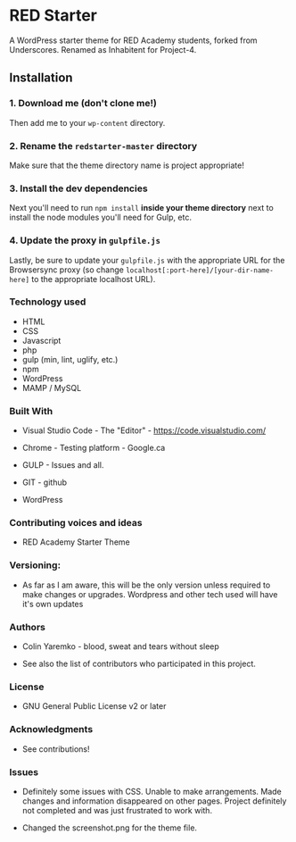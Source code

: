 # RED Starter

A WordPress starter theme for RED Academy students, forked from Underscores. Renamed as Inhabitent for Project-4.

## Installation

### 1. Download me (don't clone me!)

Then add me to your `wp-content` directory.

### 2. Rename the `redstarter-master` directory

Make sure that the theme directory name is project appropriate!

### 3. Install the dev dependencies

Next you'll need to run `npm install` **inside your theme directory** next to install the node modules you'll need for Gulp, etc.

### 4. Update the proxy in `gulpfile.js`

Lastly, be sure to update your `gulpfile.js` with the appropriate URL for the Browsersync proxy (so change `localhost[:port-here]/[your-dir-name-here]` to the appropriate localhost URL).

### Technology used

* HTML 
* CSS
* Javascript
* php
* gulp (min, lint, uglify, etc.)
* npm
* WordPress
* MAMP / MySQL


### Built With

* Visual Studio Code - The "Editor" - https://code.visualstudio.com/

* Chrome - Testing platform - Google.ca

* GULP - Issues and all.

* GIT - github

* WordPress



### Contributing voices and ideas


* RED Academy Starter Theme



### Versioning:

* As far as I am aware, this will be the only version unless required to make changes or upgrades.   Wordpress and other tech used will have it's own updates


### Authors

* Colin Yaremko - blood, sweat and tears without sleep

* See also the list of contributors who participated in this project.


### License

*  GNU General Public License v2 or later


### Acknowledgments

* See contributions!

### Issues

* Definitely some issues with CSS.  Unable to make arrangements.  Made changes and information disappeared on other pages.  Project definitely not completed and was just frustrated to work with.

* Changed the screenshot.png for the theme file.